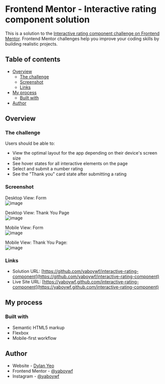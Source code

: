# Frontend Mentor - Interactive rating component solution

This is a solution to the [Interactive rating component challenge on Frontend Mentor](https://www.frontendmentor.io/challenges/interactive-rating-component-koxpeBUmI). Frontend Mentor challenges help you improve your coding skills by building realistic projects. 

## Table of contents

- [Overview](#overview)
  - [The challenge](#the-challenge)
  - [Screenshot](#screenshot)
  - [Links](#links)
- [My process](#my-process)
  - [Built with](#built-with)
- [Author](#author)

## Overview

### The challenge

Users should be able to:

- View the optimal layout for the app depending on their device's screen size
- See hover states for all interactive elements on the page
- Select and submit a number rating
- See the "Thank you" card state after submitting a rating

### Screenshot
Desktop View: Form <br>
![image](https://github.com/user-attachments/assets/7217bfe7-4dd0-49a4-8f7b-f4898988eff9)

Desktop View: Thank You Page <br>
![image](https://github.com/user-attachments/assets/f81a0fbf-5938-44c3-a63e-c9ed907b258e)

Mobile View: Form <br>
![image](https://github.com/user-attachments/assets/08d8c9f8-dc6b-4139-b9cf-6b21f24ed10f)

Mobile View: Thank You Page: <br>
![image](https://github.com/user-attachments/assets/42cb23f3-e627-4cdd-a1ee-8be999cd6315)

### Links

- Solution URL: [https://github.com/yaboywf/interactive-rating-component](https://github.com/yaboywf/interactive-rating-component)
- Live Site URL: [https://yaboywf.github.com/interactive-rating-component](https://yaboywf.github.com/interactive-rating-component)

## My process

### Built with

- Semantic HTML5 markup
- Flexbox
- Mobile-first workflow

## Author

- Website - [Dylan Yeo](https://yaboywf.github.io/portfolio/index.html)
- Frontend Mentor - [@yaboywf](https://www.frontendmentor.io/profile/yaboywf)
- Instagram - [@yaboywf](https://www.instagram.com/yaboywf/)
